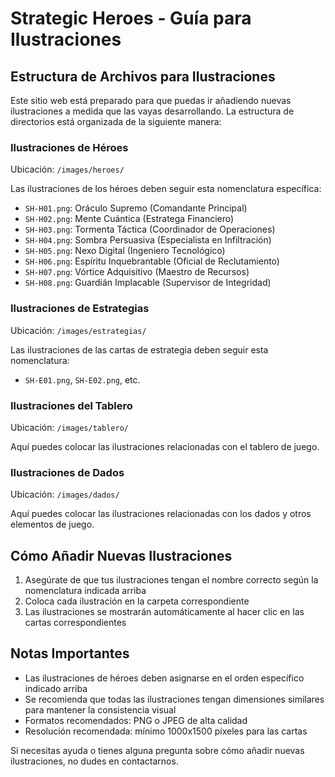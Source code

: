 # Strategic Heroes - Guía para Ilustraciones

## Estructura de Archivos para Ilustraciones

Este sitio web está preparado para que puedas ir añadiendo nuevas ilustraciones a medida que las vayas desarrollando. La estructura de directorios está organizada de la siguiente manera:

### Ilustraciones de Héroes
Ubicación: `/images/heroes/`

Las ilustraciones de los héroes deben seguir esta nomenclatura específica:
- `SH-H01.png`: Oráculo Supremo (Comandante Principal)
- `SH-H02.png`: Mente Cuántica (Estratega Financiero)
- `SH-H03.png`: Tormenta Táctica (Coordinador de Operaciones)
- `SH-H04.png`: Sombra Persuasiva (Especialista en Infiltración)
- `SH-H05.png`: Nexo Digital (Ingeniero Tecnológico)
- `SH-H06.png`: Espíritu Inquebrantable (Oficial de Reclutamiento)
- `SH-H07.png`: Vórtice Adquisitivo (Maestro de Recursos)
- `SH-H08.png`: Guardián Implacable (Supervisor de Integridad)

### Ilustraciones de Estrategias
Ubicación: `/images/estrategias/`

Las ilustraciones de las cartas de estrategia deben seguir esta nomenclatura:
- `SH-E01.png`, `SH-E02.png`, etc.

### Ilustraciones del Tablero
Ubicación: `/images/tablero/`

Aquí puedes colocar las ilustraciones relacionadas con el tablero de juego.

### Ilustraciones de Dados
Ubicación: `/images/dados/`

Aquí puedes colocar las ilustraciones relacionadas con los dados y otros elementos de juego.

## Cómo Añadir Nuevas Ilustraciones

1. Asegúrate de que tus ilustraciones tengan el nombre correcto según la nomenclatura indicada arriba
2. Coloca cada ilustración en la carpeta correspondiente
3. Las ilustraciones se mostrarán automáticamente al hacer clic en las cartas correspondientes

## Notas Importantes

- Las ilustraciones de héroes deben asignarse en el orden específico indicado arriba
- Se recomienda que todas las ilustraciones tengan dimensiones similares para mantener la consistencia visual
- Formatos recomendados: PNG o JPEG de alta calidad
- Resolución recomendada: mínimo 1000x1500 píxeles para las cartas

Si necesitas ayuda o tienes alguna pregunta sobre cómo añadir nuevas ilustraciones, no dudes en contactarnos.
